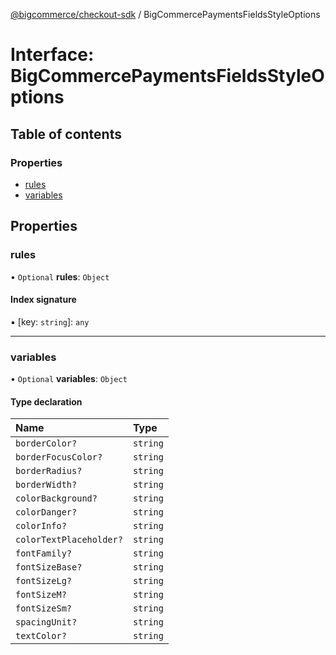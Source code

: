 [@bigcommerce/checkout-sdk](../README.md) / BigCommercePaymentsFieldsStyleOptions

# Interface: BigCommercePaymentsFieldsStyleOptions

## Table of contents

### Properties

- [rules](BigCommercePaymentsFieldsStyleOptions.md#rules)
- [variables](BigCommercePaymentsFieldsStyleOptions.md#variables)

## Properties

### rules

• `Optional` **rules**: `Object`

#### Index signature

▪ [key: `string`]: `any`

___

### variables

• `Optional` **variables**: `Object`

#### Type declaration

| Name | Type |
| :------ | :------ |
| `borderColor?` | `string` |
| `borderFocusColor?` | `string` |
| `borderRadius?` | `string` |
| `borderWidth?` | `string` |
| `colorBackground?` | `string` |
| `colorDanger?` | `string` |
| `colorInfo?` | `string` |
| `colorTextPlaceholder?` | `string` |
| `fontFamily?` | `string` |
| `fontSizeBase?` | `string` |
| `fontSizeLg?` | `string` |
| `fontSizeM?` | `string` |
| `fontSizeSm?` | `string` |
| `spacingUnit?` | `string` |
| `textColor?` | `string` |
